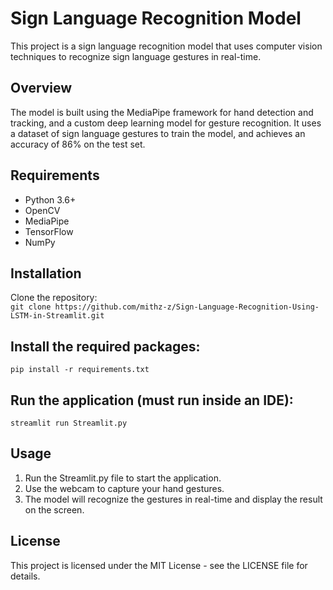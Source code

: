 # Sign Language Recognition Model  
This project is a sign language recognition model that uses computer vision techniques to recognize sign language gestures in real-time.

## Overview  
The model is built using the MediaPipe framework for hand detection and tracking, and a custom deep learning model for gesture recognition. It uses a dataset of sign language gestures to train the model, and achieves an accuracy of 86% on the test set.

## Requirements  
* Python 3.6+  
* OpenCV  
* MediaPipe  
* TensorFlow  
* NumPy  

## Installation  
Clone the repository:  
```git clone https://github.com/mithz-z/Sign-Language-Recognition-Using-LSTM-in-Streamlit.git```

## Install the required packages:  
```pip install -r requirements.txt```

## Run the application (must run inside an IDE):  
```streamlit run Streamlit.py```

## Usage  
1. Run the Streamlit.py file to start the application.
2. Use the webcam to capture your hand gestures.
3. The model will recognize the gestures in real-time and display the result on the screen.

## License  
This project is licensed under the MIT License - see the LICENSE file for details.
